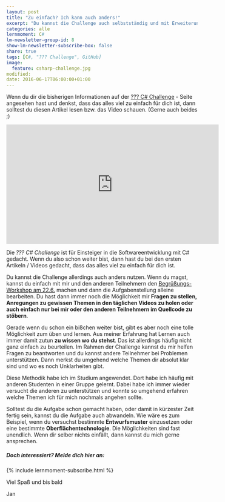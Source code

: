 ```yaml
---
layout: post
title: "Zu einfach? Ich kann auch anders!"
excerpt: "Du kannst die Challenge auch selbstständig und mit Erweiterung machen."
categories: alle
lernmoment: C#
lm-newsletter-group-id: 8
show-lm-newsletter-subscribe-box: false
share: true
tags: [C#, "??? Challenge", GitHub]
image:
  feature: csharp-challenge.jpg
modified:
date: 2016-06-17T06:00:00+01:00
---
```


Wenn du dir die bisherigen Informationen auf der [??? C# Challenge](/csharp-challenge/) - Seite angesehen hast und denkst, dass das alles viel zu einfach für dich ist, dann solltest du diesen Artikel lesen bzw. das Video schauen. (Gerne auch beides ;)

<iframe width="560" height="315" src="https://www.youtube.com/embed/ijFn544tH04" frameborder="0" allowfullscreen></iframe>

Die *??? C# Challenge* ist für Einsteiger in die Softwareentwicklung mit C# gedacht. Wenn du also schon weiter bist, dann hast du bei den ersten Artikeln / Videos gedacht, dass das alles viel zu einfach für dich ist.

Du kannst die Challenge allerdings auch anders nutzen. Wenn du magst, kannst du einfach mit mir und den anderen Teilnehmern den [Begrüßungs-Workshop am 22.6.](/csharp-challenge/der-ablauf/) machen und dann die Aufgabenstellung alleine bearbeiten. Du hast dann immer noch die Möglichkeit mir **Fragen zu stellen, Anregungen zu gewissen Themen in den täglichen Videos zu holen oder auch einfach nur bei mir oder den anderen Teilnehmern im Quellcode zu stöbern**.

Gerade wenn du schon ein bißchen weiter bist, gibt es aber noch eine tolle Möglichkeit zum üben und lernen. Aus meiner Erfahrung hat Lernen auch immer damit zutun **zu wissen wo du stehst**. Das ist allerdings häufig nicht ganz einfach zu beurteilen. Im Rahmen der Challenge kannst du mir helfen Fragen zu beantworten und du kannst andere Teilnehmer bei Problemen unterstützen. Dann merkst du umgehend welche Themen dir absolut klar sind und wo es noch Unklarheiten gibt.

Diese Methodik habe ich im Studium angewendet. Dort habe ich häufig mit anderen Studenten in einer Gruppe gelernt. Dabei habe ich immer wieder versucht die anderen zu unterstützen und konnte so umgehend erfahren welche Themen ich für mich nochmals angehen sollte.

Solltest du die Aufgabe schon gemacht haben, oder damit in kürzester Zeit fertig sein, kannst du die Aufgabe auch abwandeln. Wie wäre es zum Beispiel, wenn du versuchst bestimmte **Entwurfsmuster** einzusetzen oder eine bestimmte **Oberflächentechnologie**. Die Möglichkeiten sind fast unendlich. Wenn dir selber nichts einfällt, dann kannst du mich gerne ansprechen.

<div class="subscribe-notice">
  <h5>Doch interessiert? Melde dich hier an:</h5>
    {% include lernmoment-subscribe.html %}
</div>


Viel Spaß und bis bald

Jan
